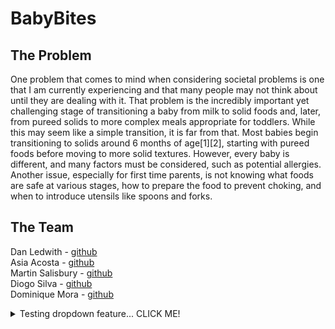 # BabyBites

## The Problem
One problem that comes to mind when considering societal problems is one that I am currently experiencing and that many people may not think about until they are dealing with it. That problem is the incredibly important yet challenging stage of transitioning a baby from milk to solid foods and, later, from pureed solids to more complex meals appropriate for toddlers. While this may seem like a simple transition, it is far from that.
Most babies begin transitioning to solids around 6 months of age[1][2], starting with pureed foods before moving to more solid textures. However, every baby is different, and many factors must be considered, such as potential allergies. Another issue, especially for first time parents, is not knowing what foods are safe at various stages, how to prepare the food to prevent choking, and when to introduce utensils like spoons and forks.

## The Team
Dan Ledwith - [github](https://github.com/dledw001) <br />
Asia Acosta - [github](https://github.com/aacos007) <br />
Martin Salisbury - [github](https://github.com/Knulleffect) <br />
Diogo Silva - [github](https://github.com/dfern005) <br />
Dominique Mora - [github](https://github.com/Dominique10) 

<!--- Intent is to create a drop down with usable links -->
<details>
<summary>Testing dropdown feature... CLICK ME!</summary>

<p><a href="./website/the_team.html">The Team</a></p>
</details>
